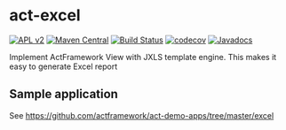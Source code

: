 # act-excel

[![APL v2](https://img.shields.io/badge/license-Apache%202-blue.svg)](http://www.apache.org/licenses/LICENSE-2.0.html) 
[![Maven Central](https://img.shields.io/maven-central/v/org.actframework/act-excel.svg)](http://search.maven.org/#search%7Cga%7C1%7Ca%3A%22act-excel%22)
[![Build Status](https://travis-ci.org/actframework/act-excel.svg?branch=master)](https://travis-ci.org/actframework/act-excel)
[![codecov](https://codecov.io/gh/actframework/act-excel/branch/master/graph/badge.svg)](https://codecov.io/gh/actframework/act-excel)
[![Javadocs](http://www.javadoc.io/badge/org.actframework/act-excel.svg?color=blue)](http://www.javadoc.io/doc/org.actframework/act-excel)


Implement ActFramework View with JXLS template engine. This makes it easy to generate Excel report

## Sample application

See https://github.com/actframework/act-demo-apps/tree/master/excel

